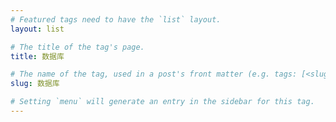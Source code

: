 ```yaml
---
# Featured tags need to have the `list` layout.
layout: list

# The title of the tag's page.
title: 数据库

# The name of the tag, used in a post's front matter (e.g. tags: [<slug>]).
slug: 数据库

# Setting `menu` will generate an entry in the sidebar for this tag.
---
```

